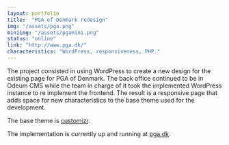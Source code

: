 ```yaml
---
layout: portfolio
title:  "PGA of Denmark redesign"
img: "/assets/pga.png"
miniimg: "/assets/pgamini.png"
status: "online"
link: "http://www.pga.dk/"
characteristics: "WordPress, responsiveness, PHP."
---
```


The project consisted in using WordPress to create a new design for the existing page for PGA of Denmark. The back office continued to be in Odeum CMS while the team in charge of it took the implemented WordPress instance to re implement the frontend. The result is a responsive page that adds space for new characteristics to the base theme used for the development.

The base theme is [customizr](https://wordpress.org/themes/customizr/).

The implementation is currently up and running at [pga.dk](http://www.pga.dk).
